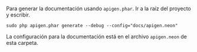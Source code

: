 Para generar la documentación usando `apigen.phar`. Ir a la raíz del proyecto y escribir.
```
sudo php apigen.phar generate --debug --config="docs/apigen.neon"
```

La configuración para la documentación está en el archivo `apigen.neon` de esta carpeta.